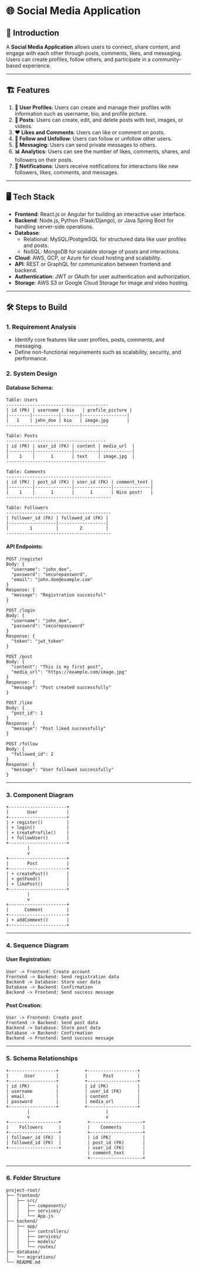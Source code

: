 # 🌐 Social Media Application

## 🔎 Introduction
A **Social Media Application** allows users to connect, share content, and engage with each other through posts, comments, likes, and messaging. Users can create profiles, follow others, and participate in a community-based experience.

---

## 🏗️ Features

1. **📝 User Profiles**: Users can create and manage their profiles with information such as username, bio, and profile picture.
2. **📢 Posts**: Users can create, edit, and delete posts with text, images, or videos.
3. **❤️ Likes and Comments**: Users can like or comment on posts.
4. **🔄 Follow and Unfollow**: Users can follow or unfollow other users.
5. **💬 Messaging**: Users can send private messages to others.
6. **📊 Analytics**: Users can see the number of likes, comments, shares, and followers on their posts.
7. **🔔 Notifications**: Users receive notifications for interactions like new followers, likes, comments, and messages.

---

## 🖥️ Tech Stack

- **Frontend**: React.js or Angular for building an interactive user interface.
- **Backend**: Node.js, Python (Flask/Django), or Java Spring Boot for handling server-side operations.
- **Database**:
    - Relational: MySQL/PostgreSQL for structured data like user profiles and posts.
    - NoSQL: MongoDB for scalable storage of posts and interactions.
- **Cloud**: AWS, GCP, or Azure for cloud hosting and scalability.
- **API**: REST or GraphQL for communication between frontend and backend.
- **Authentication**: JWT or OAuth for user authentication and authorization.
- **Storage**: AWS S3 or Google Cloud Storage for image and video hosting.

---

## 🛠️ Steps to Build

### 1. **Requirement Analysis**
- Identify core features like user profiles, posts, comments, and messaging.
- Define non-functional requirements such as scalability, security, and performance.

### 2. **System Design**

#### **Database Schema**:

```plaintext
Table: Users
---------------------------------------
| id (PK) | username | bio   | profile_picture |
|--------|----------|-------|-----------------|
|   1    | john_doe | bio   | image.jpg       |
---------------------------------------

Table: Posts
--------------------------------------
| id (PK) | user_id (FK) | content | media_url  |
|---------|--------------|---------|------------|
|    1    |      1       | text    | image.jpg  |
--------------------------------------

Table: Comments
----------------------------------------
| id (PK) | post_id (FK) | user_id (FK) | comment_text |
|---------|--------------|--------------|--------------|
|    1    |      1       |      1       | Nice post!   |
----------------------------------------

Table: Followers
----------------------------------------
| follower_id (FK) | followed_id (FK) |
|------------------|------------------|
|        1         |        2         |
----------------------------------------
```

#### **API Endpoints**:

```plaintext
POST /register
Body: {
  "username": "john_doe",
  "password": "securepassword",
  "email": "john.doe@example.com"
}
Response: {
  "message": "Registration successful"
}

POST /login
Body: {
  "username": "john_doe",
  "password": "securepassword"
}
Response: {
  "token": "jwt_token"
}

POST /post
Body: {
  "content": "This is my first post",
  "media_url": "https://example.com/image.jpg"
}
Response: {
  "message": "Post created successfully"
}

POST /like
Body: {
  "post_id": 1
}
Response: {
  "message": "Post liked successfully"
}

POST /follow
Body: {
  "followed_id": 2
}
Response: {
  "message": "User followed successfully"
}
```

---

### 3. **Component Diagram**

```plaintext
+----------------------+
|       User           |
+----------------------+
| + register()         |
| + login()            |
| + createProfile()    |
| + followUser()       |
+----------------------+
        |
        v
+----------------------+
|       Post           |
+----------------------+
| + createPost()       |
| + getFeed()          |
| + likePost()         |
+----------------------+
        |
        v
+----------------------+
|      Comment         |
+----------------------+
| + addComment()       |
+----------------------+
```

---

### 4. **Sequence Diagram**

#### **User Registration**:

```plaintext
User -> Frontend: Create account
Frontend -> Backend: Send registration data
Backend -> Database: Store user data
Database -> Backend: Confirmation
Backend -> Frontend: Send success message
```

#### **Post Creation**:

```plaintext
User -> Frontend: Create post
Frontend -> Backend: Send post data
Backend -> Database: Store post data
Database -> Backend: Confirmation
Backend -> Frontend: Send success message
```

---

### 5. **Schema Relationships**

```plaintext
+------------------+          +-------------------+
|      User        |          |      Post         |
+------------------+          +-------------------+
| id (PK)          |          | id (PK)           |
| username         |          | user_id (FK)      |
| email            |          | content           |
| password         |          | media_url         |
+------------------+          +-------------------+
        |                             |
        v                             v
+-------------------+          +--------------------+
|    Followers      |          |    Comments        |
+-------------------+          +--------------------+
| follower_id (FK)  |          | id (PK)            |
| followed_id (FK)  |          | post_id (FK)       |
+-------------------+          | user_id (FK)       |
                               | comment_text       |
                               +--------------------+
```

---

### 6. **Folder Structure**

```plaintext
project-root/
├── frontend/
│   ├── src/
│   │   ├── components/
│   │   ├── services/
│   │   └── App.js
├── backend/
│   ├── app/
│   │   ├── controllers/
│   │   ├── services/
│   │   ├── models/
│   │   └── routes/
├── database/
│   └── migrations/
└── README.md
